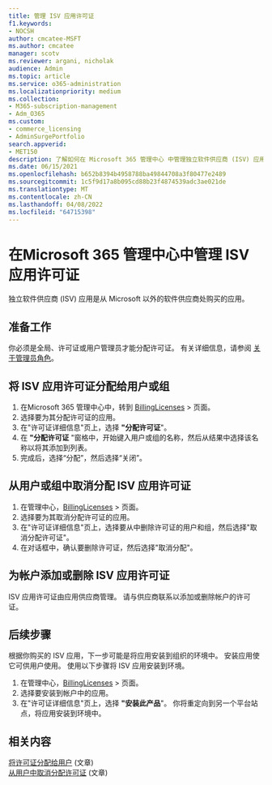 ```yaml
---
title: 管理 ISV 应用许可证
f1.keywords:
- NOCSH
author: cmcatee-MSFT
ms.author: cmcatee
manager: scotv
ms.reviewer: argani, nicholak
audience: Admin
ms.topic: article
ms.service: o365-administration
ms.localizationpriority: medium
ms.collection:
- M365-subscription-management
- Adm_O365
ms.custom:
- commerce_licensing
- AdminSurgePortfolio
search.appverid:
- MET150
description: 了解如何在 Microsoft 365 管理中心 中管理独立软件供应商 (ISV) 应用的许可证。
ms.date: 06/15/2021
ms.openlocfilehash: b652b8394b4958788ba49844708a3f80477e2489
ms.sourcegitcommit: 1c5f9d17a8b095cd88b23f4874539adc3ae021de
ms.translationtype: MT
ms.contentlocale: zh-CN
ms.lasthandoff: 04/08/2022
ms.locfileid: "64715398"
---
```

# <a name="manage-isv-app-licenses-in-the-microsoft-365-admin-center"></a>在Microsoft 365 管理中心中管理 ISV 应用许可证

独立软件供应商 (ISV) 应用是从 Microsoft 以外的软件供应商处购买的应用。

## <a name="before-you-begin"></a>准备工作

你必须是全局、许可证或用户管理员才能分配许可证。 有关详细信息，请参阅 [关于管理员角色](../../admin/add-users/about-admin-roles.md)。

## <a name="assign-isv-app-licenses-to-users-or-groups"></a>将 ISV 应用许可证分配给用户或组

1. 在Microsoft 365 管理中心中，转到 <a href="https://go.microsoft.com/fwlink/p/?linkid=842264" target="_blank">BillingLicenses</a>  >  页面。
2. 选择要为其分配许可证的应用。
3. 在"许可证详细信息"页上，选择 **"分配许可证**"。
4. 在 **"分配许可证** "窗格中，开始键入用户或组的名称，然后从结果中选择该名称以将其添加到列表。
5. 完成后，选择“分配”，然后选择“关闭”。

## <a name="unassign-isv-app-licenses-from-users-or-groups"></a>从用户或组中取消分配 ISV 应用许可证

1. 在管理中心，<a href="https://go.microsoft.com/fwlink/p/?linkid=842264" target="_blank">BillingLicenses</a>  >  页面。
2. 选择要为其取消分配许可证的应用。
3. 在"许可证详细信息"页上，选择要从中删除许可证的用户和组，然后选择"取消分配许可证"。
4. 在对话框中，确认要删除许可证，然后选择"取消分配"。

## <a name="add-or-remove-isv-app-licenses-for-your-account"></a>为帐户添加或删除 ISV 应用许可证

ISV 应用许可证由应用供应商管理。 请与供应商联系以添加或删除帐户的许可证。

## <a name="next-steps"></a>后续步骤

根据你购买的 ISV 应用，下一步可能是将应用安装到组织的环境中。 安装应用使它可供用户使用。 使用以下步骤将 ISV 应用安装到环境。

1. 在管理中心，<a href="https://go.microsoft.com/fwlink/p/?linkid=842264" target="_blank">BillingLicenses</a>  >  页面。
2. 选择要安装到帐户中的应用。
3. 在"许可证详细信息"页上，选择 **"安装此产品**"。 你将重定向到另一个平台站点，将应用安装到环境中。

## <a name="related-content"></a>相关内容

[将许可证分配给用户](../../admin/manage/assign-licenses-to-users.md) (文章) \
[从用户中取消分配许可证](../../admin/manage/remove-licenses-from-users.md) (文章) 
